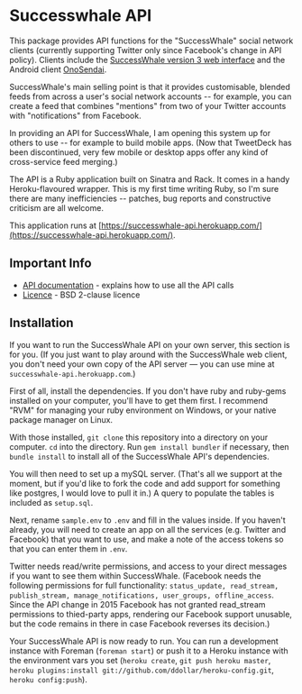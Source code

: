 Successwhale API
================


This package provides API functions for the "SuccessWhale" social network clients (currently supporting Twitter only since Facebook's change in API policy). Clients include the [SuccessWhale version 3 web interface](https://github.com/ianrenton/SuccessWhale) and the Android client [OnoSendai](https://github.com/haku/onosendai).

SuccessWhale's main selling point is that it provides customisable, blended feeds from across a user's social network accounts -- for example, you can create a feed that combines "mentions" from two of your Twitter accounts with "notifications" from Facebook.

In providing an API for SuccessWhale, I am opening this system up for others to use -- for example to build mobile apps. (Now that TweetDeck has been discontinued, very few mobile or desktop apps offer any kind of cross-service feed merging.)

The API is a Ruby application built on Sinatra and Rack. It comes in a handy Heroku-flavoured wrapper. This is my first time writing Ruby, so I'm sure there are many inefficiencies -- patches, bug reports and constructive criticism are all welcome.

This application runs at [https://successwhale-api.herokuapp.com/](https://successwhale-api.herokuapp.com/).

Important Info
--------------

* [API documentation](docs/index.md) - explains how to use all the API calls
* [Licence](LICENCE.md) - BSD 2-clause licence

Installation
------------

If you want to run the SuccessWhale API on your own server, this section is for you. (If you just want to play around with the SuccessWhale web client, you don't need your own copy of the API server &mdash; you can use mine at `successwhale-api.herokuapp.com`.)

First of all, install the dependencies. If you don't have ruby and ruby-gems installed on your computer, you'll have to get them first. I recommend "RVM" for managing your ruby environment on Windows, or your native package manager on Linux.

With those installed, `git clone` this repository into a directory on your computer. `cd` into the directory. Run `gem install bundler` if necessary, then `bundle install` to install all of the SuccessWhale API's dependencies.

You will then need to set up a mySQL server. (That's all we support at the moment, but if you'd like to fork the code and add support for something like postgres, I would love to pull it in.)  A query to populate the tables is included as `setup.sql`.

Next, rename `sample.env` to `.env` and fill in the values inside. If you haven't already, you will need to create an app on all the services (e.g. Twitter and Facebook) that you want to use, and make a note of the access tokens so that you can enter them in `.env`.

Twitter needs read/write permissions, and access to your direct messages if you want to see them within SuccessWhale. (Facebook needs the following permissions for full functionality: `status_update, read_stream, publish_stream, manage_notifications, user_groups, offline_access`. Since the API change in 2015 Facebook has not granted read_stream permissions to thied-party apps, rendering our Facebook support unusable, but the code remains in there in case Facebook reverses its decision.)

Your SuccessWhale API is now ready to run. You can run a development instance with Foreman (`foreman start`) or push it to a Heroku instance with the environment vars you set (`heroku create`, `git push heroku master`, `heroku plugins:install git://github.com/ddollar/heroku-config.git`, `heroku config:push`).
